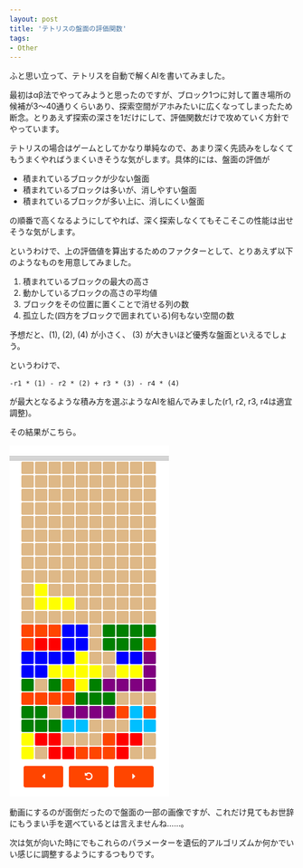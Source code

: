 ```yaml
---
layout: post
title: 'テトリスの盤面の評価関数'
tags:
- Other
---
```


ふと思い立って、テトリスを自動で解くAIを書いてみました。

最初はαβ法でやってみようと思ったのですが、ブロック1つに対して置き場所の候補が3〜40通りくらいあり、探索空間がアホみたいに広くなってしまったため断念。とりあえず探索の深さを1だけにして、評価関数だけで攻めていく方針でやっています。

テトリスの場合はゲームとしてかなり単純なので、あまり深く先読みをしなくてもうまくやればうまくいきそうな気がします。具体的には、盤面の評価が

+ 積まれているブロックが少ない盤面
+ 積まれているブロックは多いが、消しやすい盤面
+ 積まれているブロックが多い上に、消しにくい盤面

の順番で高くなるようにしてやれば、深く探索しなくてもそこそこの性能は出せそうな気がします。

というわけで、上の評価値を算出するためのファクターとして、とりあえず以下のようなものを用意してみました。

1. 積まれているブロックの最大の高さ
2. 動かしているブロックの高さの平均値
3. ブロックをその位置に置くことで消せる列の数
4. 孤立した(四方をブロックで囲まれている)何もない空間の数

予想だと、(1), (2), (4) が小さく、 (3) が大きいほど優秀な盤面といえるでしょう。

というわけで、

```
-r1 * (1) - r2 * (2) + r3 * (3) - r4 * (4)
```

が最大となるような積み方を選ぶようなAIを組んでみました(r1, r2, r3, r4は適宜調整)。

その結果がこちら。

![/img/post/2017-08-02-tetris-ai.png](/img/post/2017-08-02-tetris-ai.png)

動画にするのが面倒だったので盤面の一部の画像ですが、これだけ見てもお世辞にもうまい手を選べているとは言えませんね……。

次は気が向いた時にでもこれらのパラメーターを遺伝的アルゴリズムか何かでいい感じに調整するようにするつもりです。
